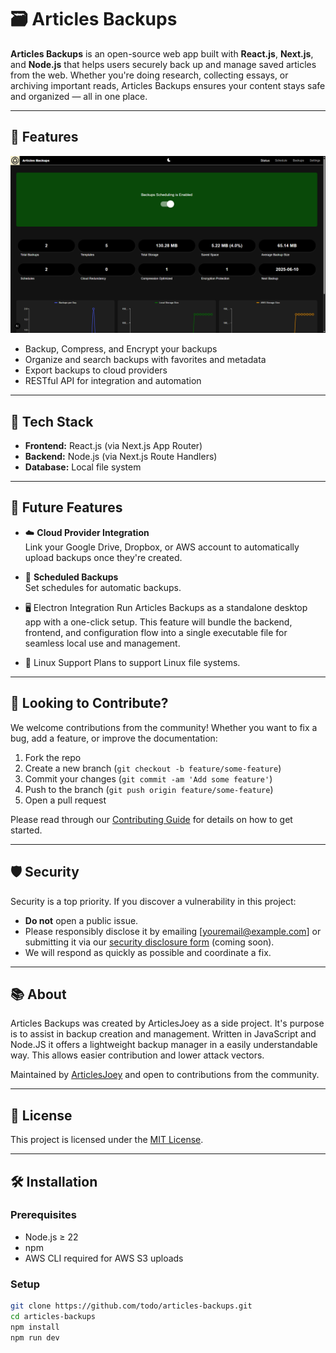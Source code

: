 # 🗃️ Articles Backups

**Articles Backups** is an open-source web app built with **React.js**, **Next.js**, and **Node.js** that helps users securely back up and manage saved articles from the web. Whether you're doing research, collecting essays, or archiving important reads, Articles Backups ensures your content stays safe and organized — all in one place.

---

## 🚀 Features

![Status page screenshot](public/pages/status.png)

- Backup, Compress, and Encrypt your backups
- Organize and search backups with favorites and metadata
- Export backups to cloud providers
- RESTful API for integration and automation

---

## 🔧 Tech Stack

- **Frontend:** React.js (via Next.js App Router)
- **Backend:** Node.js (via Next.js Route Handlers)
- **Database:** Local file system

---

## 🔮 Future Features

- ☁️ **Cloud Provider Integration**  
  Link your Google Drive, Dropbox, or AWS account to automatically upload backups once they're created.

- 🔄 **Scheduled Backups**  
  Set schedules for automatic backups.

- 🖥️ Electron Integration
Run Articles Backups as a standalone desktop app with a one-click setup.
This feature will bundle the backend, frontend, and configuration flow into a single   executable file for seamless local use and management.

- 💽 Linux Support
Plans to support Linux file systems.

---

## 👥 Looking to Contribute?

We welcome contributions from the community! Whether you want to fix a bug, add a feature, or improve the documentation:

1. Fork the repo
2. Create a new branch (`git checkout -b feature/some-feature`)
3. Commit your changes (`git commit -am 'Add some feature'`)
4. Push to the branch (`git push origin feature/some-feature`)
5. Open a pull request

Please read through our [Contributing Guide](CONTRIBUTING.md) for details on how to get started.

---

## 🛡️ Security

Security is a top priority. If you discover a vulnerability in this project:

- **Do not** open a public issue.
- Please responsibly disclose it by emailing [youremail@example.com] or submitting it via our [security disclosure form](#) (coming soon).
- We will respond as quickly as possible and coordinate a fix.

---

## 📚 About

Articles Backups was created by ArticlesJoey as a side project. It's purpose is to assist in backup creation and management. Written in JavaScript and Node.JS it offers a lightweight backup manager in a easily understandable way. This allows easier contribution and lower attack vectors.

Maintained by [ArticlesJoey](https://github.com/Articles-Joey) and open to contributions from the community.

---

## 📄 License

This project is licensed under the [MIT License](LICENSE).

---

## 🛠 Installation

### Prerequisites
- Node.js ≥ 22
- npm
- AWS CLI required for AWS S3 uploads

### Setup

```bash
git clone https://github.com/todo/articles-backups.git
cd articles-backups
npm install
npm run dev
